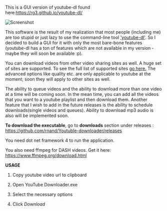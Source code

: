 This is a GUI version of youtube-dl found here:https://rg3.github.io/youtube-dl/

![Screenshot](https://cloud.githubusercontent.com/assets/12506856/8772821/dbb9f46e-2eec-11e5-8379-09067a0911cf.PNG)

This software is the result of my realization that most people (including me) are too stupid or just lazy to use the command-line tool ['youtube-dl'](https://rg3.github.io/youtube-dl/). So I decided to build a GUI for it with only the most bare-bone features (youtube-dl has a ton of features which are not available in my version - maybe they will soon be available :p).

You can download videos from other video sharing sites as well. A huge set of sites are supported. To see the full list of supported sites [go here.](https://github.com/rg3/youtube-dl/tree/master/youtube_dl/extractor) The advanced options like quality etc. are only applicable to youtube at the moment; soon they will apply to other sites as well.

The ability to queue videos and the ability to download more than one video at a time will be coming soon. In the mean time, you can add all the videos that you want to a youtube playlist and then download them. Another feature that I wish to add in the future releases is the ability to schedule downloads(single videos and queues). Ability to download mp3 audio is also will be implemented soon.

**To download the executable**, go to **downloads** section under releases : https://github.com/rnand/Youtuble-downloader/releases

You need dot net framework 4 to run the application.

You also need ffmpeg for DASH videos. Get it here: https://www.ffmpeg.org/download.html

**USAGE**

1. Copy youtube video url to clipboard

2. Open YouTube Downloader.exe

3. Select the necessary options

4. Click *Download*
